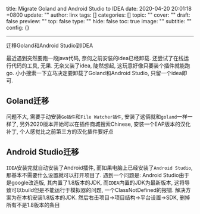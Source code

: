 title: Migrate Goland and Android Studio to IDEA
date: 2020-04-20 20:01:18 +0800
update: ""
author: linx
tags: []
categories: []
topic: ""
cover: ""
draft: false
preview: ""
top: false
type: ""
hide: false
toc: true
image: ""
subtitle: ""
config: {}


---


迁移Goland和Android Studio到IDEA
<!--more-->

最近遇到突然要跑一段java代码, 奈何之前安装的idea已经卸载. 还尝试了在线运行代码的工具, 无果. 无奈又装了idea, 陡然想起, 这玩意好像只要装个插件就能跑go. 小小搜索一下立马决定要卸载了Goland和Android Studio, 只留一个idea即可. 

## Goland迁移

问题不大, 需要手动安装`Go插件`和`File Watcher插件`, 安装了这俩就和`goland`一样一样了, 另外2020版本开始可以在插件商城搜索Chinese, 安装一个EAP版本的汉化补丁, 个人感觉比之前第三方的汉化插件要好点



## Android Studio迁移

`IDEA`安装完就自动安装了Android插件, 而如果电脑上已经安装了`Android Studio`, 那基本不需要什么设置就可以打开项目了. 遇到一个问题是: Android Studio由于是google改造版, 其内置了1.8版本的JDK, 而`IDEA`内置的JDK为最新版本, 这将导致可以build但是不能运行于模拟器的问题, 一个ClassNotDefined的报错. 解决方案为在本机安装1.8版本的JDK. 然后右击项目->项目结构->平台设置->SDK, 删掉所有不是1.8版本的条目
